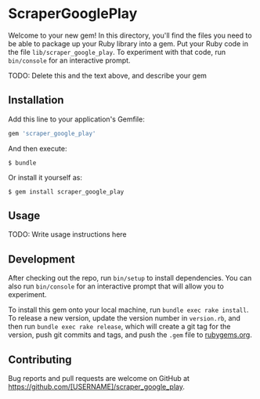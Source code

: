 # ScraperGooglePlay

Welcome to your new gem! In this directory, you'll find the files you need to be able to package up your Ruby library into a gem. Put your Ruby code in the file `lib/scraper_google_play`. To experiment with that code, run `bin/console` for an interactive prompt.

TODO: Delete this and the text above, and describe your gem

## Installation

Add this line to your application's Gemfile:

```ruby
gem 'scraper_google_play'
```

And then execute:

    $ bundle

Or install it yourself as:

    $ gem install scraper_google_play

## Usage

TODO: Write usage instructions here

## Development

After checking out the repo, run `bin/setup` to install dependencies. You can also run `bin/console` for an interactive prompt that will allow you to experiment.

To install this gem onto your local machine, run `bundle exec rake install`. To release a new version, update the version number in `version.rb`, and then run `bundle exec rake release`, which will create a git tag for the version, push git commits and tags, and push the `.gem` file to [rubygems.org](https://rubygems.org).

## Contributing

Bug reports and pull requests are welcome on GitHub at https://github.com/[USERNAME]/scraper_google_play.


